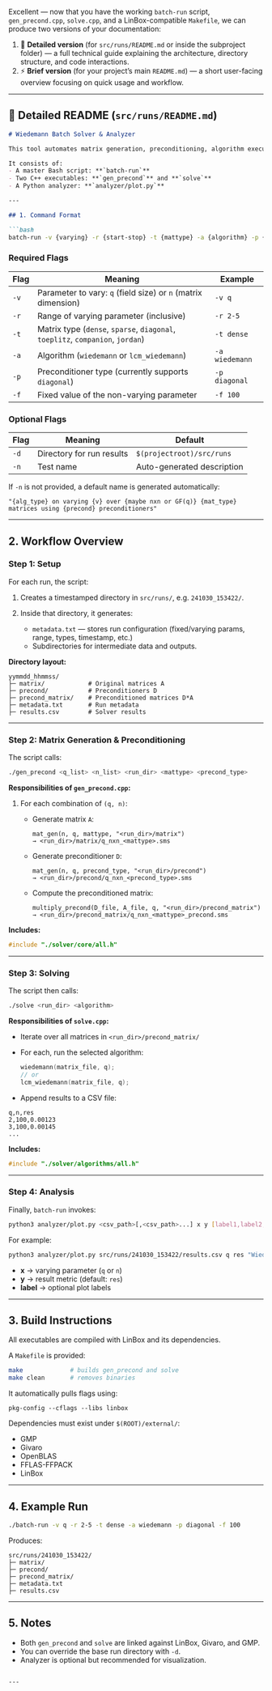 Excellent — now that you have the working `batch-run` script, `gen_precond.cpp`, `solve.cpp`, and a LinBox-compatible `Makefile`, we can produce two versions of your documentation:

1. 🧱 **Detailed version** (for `src/runs/README.md` or inside the subproject folder) — a full technical guide explaining the architecture, directory structure, and code interactions.
2. ⚡ **Brief version** (for your project’s main `README.md`) — a short user-facing overview focusing on quick usage and workflow.

---

## 🧱 Detailed README (`src/runs/README.md`)

````markdown
# Wiedemann Batch Solver & Analyzer

This tool automates matrix generation, preconditioning, algorithm execution, and result analysis for Wiedemann-based solvers.

It consists of:
- A master Bash script: **`batch-run`**
- Two C++ executables: **`gen_precond`** and **`solve`**
- A Python analyzer: **`analyzer/plot.py`**

---

## 1. Command Format

```bash
batch-run -v {varying} -r {start-stop} -t {mattype} -a {algorithm} -p {precond} -f {fixed} [options]
````

### Required Flags

| Flag | Meaning                                                                        | Example        |
| ---- | ------------------------------------------------------------------------------ | -------------- |
| `-v` | Parameter to vary: `q` (field size) or `n` (matrix dimension)                  | `-v q`         |
| `-r` | Range of varying parameter (inclusive)                                         | `-r 2-5`       |
| `-t` | Matrix type (`dense`, `sparse`, `diagonal`, `toeplitz`, `companion`, `jordan`) | `-t dense`     |
| `-a` | Algorithm (`wiedemann` or `lcm_wiedemann`)                                     | `-a wiedemann` |
| `-p` | Preconditioner type (currently supports `diagonal`)                            | `-p diagonal`  |
| `-f` | Fixed value of the non-varying parameter                                       | `-f 100`       |

### Optional Flags

| Flag | Meaning                   | Default                    |
| ---- | ------------------------- | -------------------------- |
| `-d` | Directory for run results | `$(projectroot)/src/runs`  |
| `-n` | Test name                 | Auto-generated description |

If `-n` is not provided, a default name is generated automatically:

```
"{alg_type} on varying {v} over {maybe nxn or GF(q)} {mat_type} matrices using {precond} preconditioners"
```

---

## 2. Workflow Overview

### Step 1: Setup

For each run, the script:

1. Creates a timestamped directory in `src/runs/`, e.g. `241030_153422/`.
2. Inside that directory, it generates:

   * `metadata.txt` — stores run configuration (fixed/varying params, range, types, timestamp, etc.)
   * Subdirectories for intermediate data and outputs.

**Directory layout:**

```
yymmdd_hhmmss/
├─ matrix/            # Original matrices A
├─ precond/           # Preconditioners D
├─ precond_matrix/    # Preconditioned matrices D*A
├─ metadata.txt       # Run metadata
├─ results.csv        # Solver results
```

---

### Step 2: Matrix Generation & Preconditioning

The script calls:

```bash
./gen_precond <q_list> <n_list> <run_dir> <mattype> <precond_type>
```

**Responsibilities of `gen_precond.cpp`:**

1. For each combination of `(q, n)`:

   * Generate matrix `A`:

     ```
     mat_gen(n, q, mattype, "<run_dir>/matrix")
     → <run_dir>/matrix/q_nxn_<mattype>.sms
     ```
   * Generate preconditioner `D`:

     ```
     mat_gen(n, q, precond_type, "<run_dir>/precond")
     → <run_dir>/precond/q_nxn_<precond_type>.sms
     ```
   * Compute the preconditioned matrix:

     ```
     multiply_precond(D_file, A_file, q, "<run_dir>/precond_matrix")
     → <run_dir>/precond_matrix/q_nxn_<mattype>_precond.sms
     ```

**Includes:**

```cpp
#include "./solver/core/all.h"
```

---

### Step 3: Solving

The script then calls:

```bash
./solve <run_dir> <algorithm>
```

**Responsibilities of `solve.cpp`:**

* Iterate over all matrices in `<run_dir>/precond_matrix/`
* For each, run the selected algorithm:

  ```cpp
  wiedemann(matrix_file, q);
  // or
  lcm_wiedemann(matrix_file, q);
  ```
* Append results to a CSV file:

```
q,n,res
2,100,0.00123
3,100,0.00145
...
```

**Includes:**

```cpp
#include "./solver/algorithms/all.h"
```

---

### Step 4: Analysis

Finally, `batch-run` invokes:

```bash
python3 analyzer/plot.py <csv_path>[,<csv_path>...] x y [label1,label2,...]
```

For example:

```bash
python3 analyzer/plot.py src/runs/241030_153422/results.csv q res "Wiedemann dense"
```

* **x** → varying parameter (`q` or `n`)
* **y** → result metric (default: `res`)
* **label** → optional plot labels

---

## 3. Build Instructions

All executables are compiled with LinBox and its dependencies.

A `Makefile` is provided:

```bash
make             # builds gen_precond and solve
make clean       # removes binaries
```

It automatically pulls flags using:

```
pkg-config --cflags --libs linbox
```

Dependencies must exist under `$(ROOT)/external/`:

* GMP
* Givaro
* OpenBLAS
* FFLAS-FFPACK
* LinBox

---

## 4. Example Run

```bash
./batch-run -v q -r 2-5 -t dense -a wiedemann -p diagonal -f 100
```

Produces:

```
src/runs/241030_153422/
├─ matrix/
├─ precond/
├─ precond_matrix/
├─ metadata.txt
├─ results.csv
```

---

## 5. Notes

* Both `gen_precond` and `solve` are linked against LinBox, Givaro, and GMP.
* You can override the base run directory with `-d`.
* Analyzer is optional but recommended for visualization.

````

---